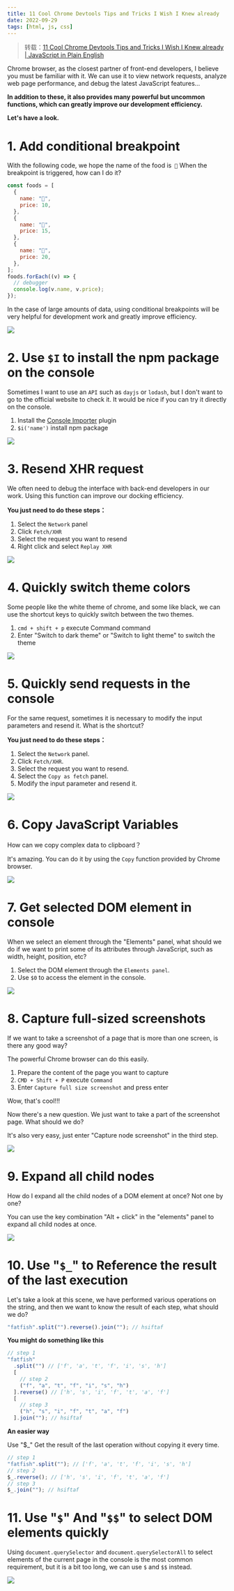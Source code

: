 ```yaml
---
title: 11 Cool Chrome Devtools Tips and Tricks I Wish I Knew already
date: 2022-09-29
tags: [html, js, css]
---
```


> 转载：[11 Cool Chrome Devtools Tips and Tricks I Wish I Knew already | JavaScript in Plain English](https://javascript.plainenglish.io/11-cool-chrome-devtools-tips-and-tricks-i-wish-i-knew-already-a9e2e078f78)

Chrome browser, as the closest partner of front-end developers, I believe you must be familiar with it. We can use it to view network requests, analyze web page performance, and debug the latest JavaScript features…

**In addition to these, it also provides many powerful but uncommon functions, which can greatly improve our development efficiency.**

**Let's have a look.**

# 1. Add conditional breakpoint

With the following code, we hope the name of the food is` 🍫` When the breakpoint is triggered, how can I do it?

```js
const foods = [
  {
    name: "🍔",
    price: 10,
  },
  {
    name: "🍫",
    price: 15,
  },
  {
    name: "🍵",
    price: 20,
  },
];
foods.forEach((v) => {
  // debugger
  console.log(v.name, v.price);
});
```

In the case of large amounts of data, using conditional breakpoints will be very helpful for development work and greatly improve efficiency.

![](chrome-devtool-tips/1.gif)

# 2. Use `$I` to install the npm package on the console

Sometimes I want to use an `API` such as `dayjs` or `lodash`, but I don't want to go to the official website to check it. It would be nice if you can try it directly on the console.

1. Install the [Console Importer](https://chrome.google.com/webstore/detail/console-importer/hgajpakhafplebkdljleajgbpdmplhie/related) plugin
2. `$i('name')` install npm package

![](chrome-devtool-tips/2.gif)

# 3. Resend XHR request

We often need to debug the interface with back-end developers in our work. Using this function can improve our docking efficiency.

**You just need to do these steps：**

1. Select the `Network` panel
2. Click `Fetch/XHR`
3. Select the request you want to resend
4. Right click and select `Replay XHR`

![](chrome-devtool-tips/3.gif)

# 4. Quickly switch theme colors

Some people like the white theme of chrome, and some like black, we can use the shortcut keys to quickly switch between the two themes.

1. `cmd + shift + p` execute Command command
2. Enter "Switch to dark theme" or "Switch to light theme" to switch the theme

![](chrome-devtool-tips/4.gif)

# 5. Quickly send requests in the console

For the same request, sometimes it is necessary to modify the input parameters and resend it. What is the shortcut?

**You just need to do these steps：**

1. Select the `Network` panel.
2. Click `Fetch/XHR`.
3. Select the request you want to resend.
4. Select the `Copy as fetch` panel.
5. Modify the input parameter and resend it.

![](chrome-devtool-tips/5.gif)

# 6. Copy JavaScript Variables

How can we copy complex data to clipboard？

It's amazing. You can do it by using the `Copy` function provided by Chrome browser.

![](chrome-devtool-tips/6.gif)

# 7. Get selected DOM element in console

When we select an element through the "Elements" panel, what should we do if we want to print some of its attributes through JavaScript, such as width, height, position, etc?

1. Select the DOM element through the `Elements panel`.
2. Use `$0` to access the element in the console.

![](chrome-devtool-tips/7.gif)

# 8. Capture full-sized screenshots

If we want to take a screenshot of a page that is more than one screen, is there any good way?

The powerful Chrome browser can do this easily.

1. Prepare the content of the page you want to capture
2. `CMD + Shift + P` execute `Command`
3. Enter `Capture full size screenshot` and press enter

Wow, that's cool!!!

Now there's a new question. We just want to take a part of the screenshot page. What should we do?

It's also very easy, just enter "Capture node screenshot" in the third step.

![](chrome-devtool-tips/8.gif)

# 9. Expand all child nodes

How do I expand all the child nodes of a DOM element at once? Not one by one?

You can use the key combination "Alt + click" in the "elements" panel to expand all child nodes at once.

![](chrome-devtool-tips/9.gif)

# 10. Use "`$_`" to Reference the result of the last execution

Let's take a look at this scene, we have performed various operations on the string, and then we want to know the result of each step, what should we do?

```js
"fatfish".split("").reverse().join(""); // hsiftaf
```

**You might do something like this**

```js
// step 1
"fatfish"
  .split("") // ['f', 'a', 't', 'f', 'i', 's', 'h']
  [
    // step 2
    ("f", "a", "t", "f", "i", "s", "h")
  ].reverse() // ['h', 's', 'i', 'f', 't', 'a', 'f']
  [
    // step 3
    ("h", "s", "i", "f", "t", "a", "f")
  ].join(""); // hsiftaf
```

**An easier way**

Use "$\_" Get the result of the last operation without copying it every time.

```js
// step 1
"fatfish".split(""); // ['f', 'a', 't', 'f', 'i', 's', 'h']
// step 2
$_.reverse(); // ['h', 's', 'i', 'f', 't', 'a', 'f']
// step 3
$_.join(""); // hsiftaf
```

# 11. Use "`$`" And "`$$`" to select DOM elements quickly

Using `document.querySelector` and `document.querySelectorAll` to select elements of the current page in the console is the most common requirement, but it is a bit too long, we can use `$` and `$$` instead.

![](chrome-devtool-tips/11.gif)
